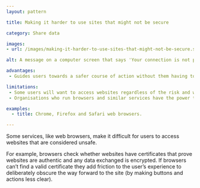 ```yaml
---
layout: pattern

title: Making it harder to use sites that might not be secure

category: Share data

images:
- url: /images/making-it-harder-to-use-sites-that-might-not-be-secure.svg

alt: A message on a computer screen that says 'Your connection is not private'. A button underneath the message says 'Back to safety'.

advantages:
 - Guides users towards a safer course of action without them having to understand complex systems and technologies, like [Certificate Transparency](https://www.certificate-transparency.org/) for example.

limitations:
 - Some users will want to access websites regardless of the risk and will find this experience difficult
 - Organisations who run browsers and similar services have the power to influence what websites users access

examples:
  - title: Chrome, Firefox and Safari web browsers.

---
```


Some services, like web browsers, make it difficult for users to access websites that are considered unsafe.

For example, browsers check whether websites have certificates that prove websites are authentic and any data exchanged is encrypted. If browsers can’t find a valid certificate they add friction to the user’s experience to deliberately obscure the way forward to the site (by making buttons and actions less clear).
